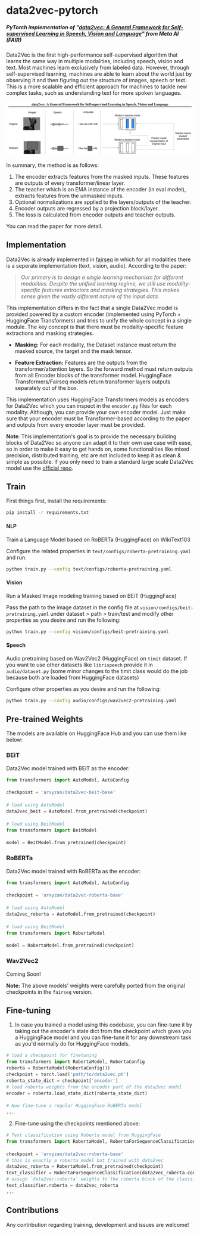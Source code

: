 # data2vec-pytorch
##### PyTorch implementation of "[data2vec: A General Framework for Self-supervised Learning in Speech, Vision and Language](https://arxiv.org/abs/2202.03555)" from Meta AI (FAIR)
Data2Vec is the first high-performance self-supervised algorithm that learns the same way in multiple modalities, including speech, vision and text. 
Most machines learn exclusively from labeled data. However, through self-supervised learning, machines are able to learn about the world just by observing it 
and then figuring out the structure of images, speech or text. This is a more scalable and efficient approach for machines to tackle new complex tasks,
such as understanding text for more spoken languages. 

![](data2vec.png)

In summary, the method is as follows: <br>
1. The encoder extracts features from the masked inputs. These features are outputs of every transformer/linear layer.
2. The teacher which is an EMA instance of the encoder (in eval model), extracts features from the unmasked inputs.
3. Optional normalizations are applied to the layers/outputs of the teacher.
4. Encoder outputs are regressed by a projection block/layer.
5. The loss is calculated from encoder outputs and teacher outputs.

You can read the paper for more detail.

## Implementation
Data2Vec is already implemented in [fairseq](https://github.com/pytorch/fairseq/tree/main/examples/data2vec) in which for all modalities there is a seperate implementation (text, vision, audio). According to the paper:
> <cite>Our primary is to design a single learning mechanism for different modalities. 
Despite the unified learning regime, we still use modality-specific features extractors and masking strategies. 
This makes sense given the vastly different nature of the input data.</cite>

This implementation differs in the fact that a single Data2Vec model is provided powered by a custom encoder (implemented using PyTorch + HuggingFace Transformers) and tries to unify the whole concept in a single module. 
The key concept is that there must be modality-specific feature extractions and masking strategies.

- **Masking:** For each modality, the Dataset instance must return the masked source, the target and the mask tensor.

- **Feature Extraction:** Features are the outputs from the transformer/attention layers. So the forward method must return outputs from all Encoder blocks of the transformer model. HuggingFace Transformers/Fairseq models return transformer layers outputs separately out of the box.

This implementation uses HuggingFace Transformers models as encoders for Data2Vec which you can inspect in the `encoder.py` files for each modality. Although, you can provide your own encoder model. Just make sure that your encoder must be Transformer-based according to the paper and outputs from every encoder layer must be provided.

**Note**: This implementation's goal is to provide the necessary building blocks of Data2Vec so anyone can adapt it to their own use case with ease, so in order to make it easy to get hands on, some functionalities like mixed precision, distributed training, etc are not included to keep it as clean & simple as possible. If you only need to train a standard large scale Data2Vec model use the [official repo](https://github.com/pytorch/fairseq/tree/main/examples/data2vec).

## Train
First things first, install the requirements:
```bash
pip install -r requirements.txt
```

#### **NLP**
Train a Language Model based on RoBERTa (HuggingFace) on WikiText103

Configure the related properties in `text/configs/roberta-pretraining.yaml` and run:
```bash
python train.py --config text/configs/roberta-pretraining.yaml 
```

#### **Vision**
Run a Masked Image modeling training based on BEiT (HuggingFace)

Pass the path to the image dataset in the config file at `vision/configs/beit-pretraining.yaml` under dataset > path > train/test and modify other properties as you desire and run the following:
```bash
python train.py --config vision/configs/beit-pretraining.yaml 
```

#### **Speech**
Audio pretraining based on Wav2Vec2 (HuggingFace) on `timit` dataset. If you want to use other datasets like `librispeech` provide it in `audio/dataset.py` (some minor changes to the timit class would do the job because both are loaded from HuggingFace datasets)

Configure other properties as you desire and run the following:
```bash
python train.py --config audio/configs/wav2vec2-pretraining.yaml 
```

## Pre-trained Weights
The models are available on HuggingFace Hub and you can use them like below:

### **BEiT**
Data2Vec model trained with BEiT as the encoder:
```python
from transformers import AutoModel, AutoConfig

checkpoint = 'arxyzan/data2vec-beit-base'

# load using AutoModel
data2vec_beit = AutoModel.from_pretrained(checkpoint)

# load using BeitModel
from transformers import BeitModel

model = BeitModel.from_pretrained(checkpoint)

```

### **RoBERTa**
Data2Vec model trained with RoBERTa as the encoder:
```python
from transformers import AutoModel, AutoConfig

checkpoint = 'arxyzan/data2vec-roberta-base'

# load using AutoModel
data2vec_roberta = AutoModel.from_pretrained(checkpoint)

# load using BeitModel
from transformers import RobertaModel

model = RobertaModel.from_pretrained(checkpoint)

```

### **Wav2Vec2**
Coming Soon!

**Note:** The above models' weights were carefully ported from the original checkpoints in the `fairseq` version.
## Fine-tuning
1. In case you trained a model using this codebase, you can fine-tune it by taking out the encoder's state dict from the checkpoint which gives you a HuggingFace model and you can fine-tune it for any downstream task as you'd normally do for HuggingFace models.
```python
# load a checkpoint for finetuning
from transformers import RobertaModel, RobertaConfig
roberta = RobertaModel(RobertaConfig())
checkpoint = torch.load('path/to/data2vec.pt')
roberta_state_dict = checkpoint['encoder']
# load roberta weights from the encoder part of the data2vec model
encoder = roberta.load_state_dict(roberta_state_dict)

# Now fine-tune a regular HuggingFace RoBERTa model
...
```
2. Fine-tune using the checkpoints mentioned above:
```python
# Text classification using Roberta model from HuggingFace
from transformers import RobertaModel, RobertaForSequenceClassification

checkpoint = 'arxyzan/data2vec-roberta-base'
# this is exactly a roberta model but trained with data2vec
data2vec_roberta = RobertaModel.from_pretrained(checkpoint)
text_classifier = RobertaForSequenceClassification(data2vec_roberta.config)
# assign `data2vec-roberta` weights to the roberta block of the classifier
text_classifier.roberta = data2vec_roberta
...
```


## Contributions
Any contribution regarding training, development and issues are welcome!

